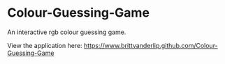# Colour-Guessing-Game
An interactive rgb colour guessing game.

View the application here: https://www.brittvanderlip.github.com/Colour-Guessing-Game
